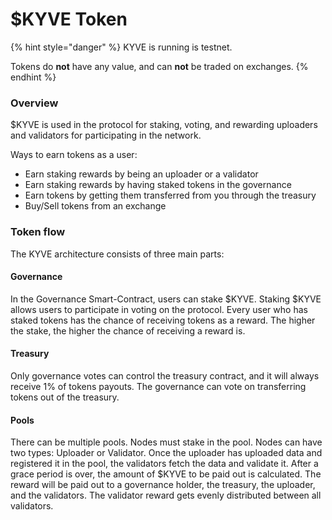 # $KYVE Token

{% hint style="danger" %}
KYVE is running is testnet.

Tokens do **not** have any value, and can **not** be traded on exchanges.
{% endhint %}

### Overview

$KYVE is used in the protocol for staking, voting, and rewarding uploaders and validators for participating in the network.

Ways to earn tokens as a user:

- Earn staking rewards by being an uploader or a validator
- Earn staking rewards by having staked tokens in the governance
- Earn tokens by getting them transferred from you through the treasury
- Buy/Sell tokens from an exchange

### Token flow

The KYVE architecture consists of three main parts:

#### Governance

In the Governance Smart-Contract, users can stake $KYVE. Staking $KYVE allows users to participate in voting on the protocol. Every user who has staked tokens has the chance of receiving tokens as a reward. The higher the stake, the higher the chance of receiving a reward is.

#### Treasury

Only governance votes can control the treasury contract, and it will always receive 1% of tokens payouts. The governance can vote on transferring tokens out of the treasury.

#### Pools

There can be multiple pools. Nodes must stake in the pool. Nodes can have two types: Uploader or Validator. Once the uploader has uploaded data and registered it in the pool, the validators fetch the data and validate it. After a grace period is over, the amount of $KYVE to be paid out is calculated. The reward will be paid out to a governance holder, the treasury, the uploader, and the validators. The validator reward gets evenly distributed between all validators.
